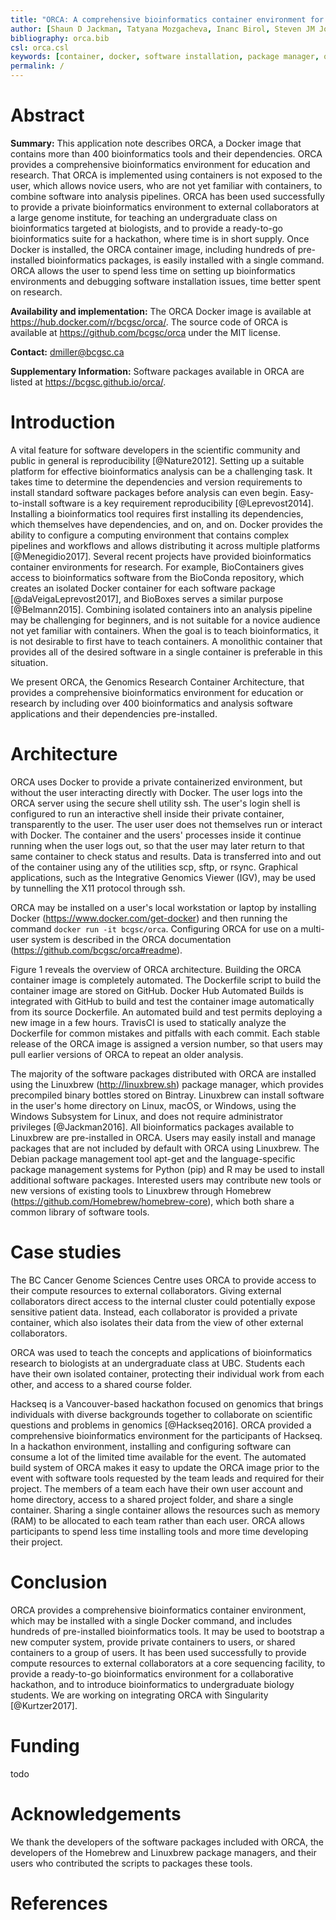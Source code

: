 ```yaml
---
title: "ORCA: A comprehensive bioinformatics container environment for education and research"
author: [Shaun D Jackman, Tatyana Mozgacheva, Inanc Birol, Steven JM Jones]
bibliography: orca.bib
csl: orca.csl
keywords: [container, docker, software installation, package manager, open source, reproducible research, high performance computing]
permalink: /
---
```


# Abstract

**Summary:** This application note describes ORCA, a Docker image that contains more than 400 bioinformatics tools and their dependencies. ORCA provides a comprehensive bioinformatics environment for education and research. That ORCA is implemented using containers is not exposed to the user, which allows novice users, who are not yet familiar with containers, to combine software into analysis pipelines. ORCA has been used successfully to provide a private bioinformatics environment to external collaborators at a large genome institute, for teaching an undergraduate class on bioinformatics targeted at biologists, and to provide a ready-to-go bioinformatics suite for a hackathon, where time is in short supply. Once Docker is installed, the ORCA container image, including hundreds of pre-installed bioinformatics packages, is easily installed with a single command. ORCA allows the user to spend less time on setting up bioinformatics environments and debugging software installation issues, time better spent on research.

**Availability and implementation:** The ORCA Docker image is available at <https://hub.docker.com/r/bcgsc/orca/>. The source code of ORCA is available at <https://github.com/bcgsc/orca> under the MIT license.

**Contact:** <dmiller@bcgsc.ca>

**Supplementary Information:** Software packages available in ORCA are listed at <https://bcgsc.github.io/orca/>.

# Introduction

A vital feature for software developers in the scientific community and public in general is reproducibility [@Nature2012]. Setting up a suitable platform for effective bioinformatics analysis can be a challenging task. It takes time to determine the dependencies and version requirements to install standard software packages before analysis can even begin. Easy-to-install software is a key requirement reproducibility [@Leprevost2014]. Installing a bioinformatics tool requires first installing its dependencies, which themselves have dependencies, and on, and on. Docker provides the ability to configure a computing environment that contains complex pipelines and workflows and allows distributing it across multiple platforms [@Menegidio2017]. Several recent projects have provided bioinformatics container environments for research. For example, BioContainers gives access to bioinformatics software from the BioConda repository, which creates an isolated Docker container for each software package [@daVeigaLeprevost2017], and BioBoxes serves a similar purpose [@Belmann2015]. Combining isolated containers into an analysis pipeline may be challenging for beginners, and is not suitable for a novice audience not yet familiar with containers. When the goal is to teach bioinformatics, it is not desirable to first have to teach containers. A monolithic container that provides all of the desired software in a single container is preferable in this situation.

We present ORCA, the Genomics Research Container Architecture, that provides a comprehensive bioinformatics environment for education or research by including over 400 bioinformatics and analysis software applications and their dependencies pre-installed.

# Architecture

ORCA uses Docker to provide a private containerized environment, but without the user interacting directly with Docker. The user logs into the ORCA server using the secure shell utility ssh. The user's login shell is configured to run an interactive shell inside their private container, transparently to the user. The user user does not themselves run or interact with Docker. The container and the users' processes inside it continue running when the user logs out, so that the user may later return to that same container to check status and results. Data is transferred into and out of the container using any of the utilities scp, sftp, or rsync. Graphical applications, such as the Integrative Genomics Viewer (IGV), may be used by tunnelling the X11 protocol through ssh.

ORCA may be installed on a user's local workstation or laptop by installing Docker (<https://www.docker.com/get-docker>) and then running the command `docker run -it bcgsc/orca`. Configuring ORCA for use on a multi-user system is described in the ORCA documentation (<https://github.com/bcgsc/orca#readme>).

Figure 1 reveals the overview of ORCA architecture. Building the ORCA container image is completely automated. The Dockerfile script to build the container image are stored on GitHub. Docker Hub Automated Builds is integrated with GitHub to build and test the container image automatically from its source Dockerfile. An automated build and test permits deploying a new image in a few hours. TravisCI is used to statically analyze the Dockerfile for common mistakes and pitfalls with each commit. Each stable release of the ORCA image is assigned a version number, so that users may pull earlier versions of ORCA to repeat an older analysis.

The majority of the software packages distributed with ORCA are installed using the Linuxbrew (<http://linuxbrew.sh>) package manager, which provides precompiled binary bottles stored on Bintray. Linuxbrew can install software in the user's home directory on Linux, macOS, or Windows, using the Windows Subsystem for Linux, and does not require administrator privileges [@Jackman2016]. All bioinformatics packages available to Linuxbrew are pre-installed in ORCA. Users may easily install and manage packages that are not included by default with ORCA using Linuxbrew. The Debian package management tool apt-get and the language-specific package management systems for Python (pip) and R may be used to install additional software packages. Interested users may contribute new tools or new versions of existing tools to Linuxbrew through Homebrew (<https://github.com/Homebrew/homebrew-core>), which both share a common library of software tools.

# Case studies

The BC Cancer Genome Sciences Centre uses ORCA to provide access to their compute resources to external collaborators. Giving external collaborators direct access to the internal cluster could potentially expose sensitive patient data. Instead, each collaborator is provided a private container, which also isolates their data from the view of other external collaborators.

ORCA was used to teach the concepts and applications of bioinformatics research to biologists at an undergraduate class at UBC. Students each have their own isolated container, protecting their individual work from each other, and access to a shared course folder.

Hackseq is a Vancouver-based hackathon focused on genomics that brings individuals with diverse backgrounds together to collaborate on scientific questions and problems in genomics [@Hackseq2016]. ORCA provided a comprehensive bioinformatics environment for the participants of Hackseq. In a hackathon environment, installing and configuring software can consume a lot of the limited time available for the event. The automated build system of ORCA makes it easy to update the ORCA image prior to the event with software tools requested by the team leads and required for their project. The members of a team each have their own user account and home directory, access to a shared project folder, and share a single container. Sharing a single container allows the resources such as memory (RAM) to be allocated to each team rather than each user. ORCA allows participants to spend less time installing tools and more time developing their project.

# Conclusion

ORCA provides a comprehensive bioinformatics container environment, which may be installed with a single Docker command, and includes hundreds of pre-installed bioinformatics tools. It may be used to bootstrap a new computer system, provide private containers to users, or shared containers to a group of users. It has been used successfully to provide compute resources to external collaborators at a core sequencing facility, to provide a ready-to-go bioinformatics environment for a collaborative hackathon, and to introduce bioinformatics to undergraduate biology students. We are working on integrating ORCA with Singularity [@Kurtzer2017].

# Funding

todo

# Acknowledgements

We thank the developers of the software packages included with ORCA, the developers of the Homebrew and Linuxbrew package managers, and their users who contributed the scripts to packages these tools.

# References
